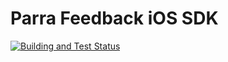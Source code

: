 # Parra Feedback iOS SDK

[![Building and Test Status](https://github.com/Parra-Inc/parra-ios-sdk/actions/workflows/ios.yml/badge.svg?branch=main)](https://github.com/Parra-Inc/parra-ios-sdk/actions/workflows/ios.yml)

